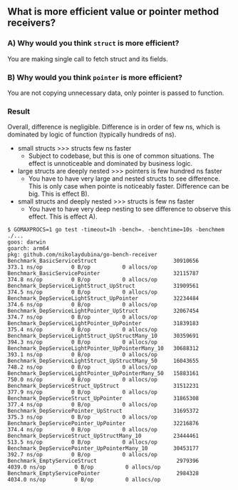 ## What is more efficient value or pointer method receivers?

### A) Why would you think `struct` is more efficient?

You are making single call to fetch struct and its fields.

### B) Why would you think `pointer` is more efficient?

You are not copying unnecessary data, only pointer is passed to function.

### Result

Overall, difference is negligible.
Difference is in order of few ns, which is dominated by logic of function (typically hundreds of ns).


- small structs >>> structs few ns faster
    - Subject to codebase, but this is one of common situations. The effect is unnoticeable and dominated by business logic.
- large structs are deeply nested >>> pointers is few hundred ns faster
    - You have to have very large and nested structs to see difference. This is only case when pointe is noticeably faster. Difference can be big. This is effect B).
- small structs and deeply nested >>> structs is few ns faster
    - You have to have very deep nesting to see difference to observe this effect. This is effect A).


```
$ GOMAXPROCS=1 go test -timeout=1h -bench=. -benchtime=10s -benchmem ./...
goos: darwin
goarch: arm64
pkg: github.com/nikolaydubina/go-bench-receiver
Benchmark_BasicServiceStruct                      	30910656	       373.1 ns/op	       0 B/op	       0 allocs/op
Benchmark_BasicServicePointer                     	32115787	       374.8 ns/op	       0 B/op	       0 allocs/op
Benchmark_DepServiceLightStruct_UpStruct          	31909561	       374.5 ns/op	       0 B/op	       0 allocs/op
Benchmark_DepServiceLightStruct_UpPointer         	32234484	       374.6 ns/op	       0 B/op	       0 allocs/op
Benchmark_DepServiceLightPointer_UpStruct         	32067454	       374.7 ns/op	       0 B/op	       0 allocs/op
Benchmark_DepServiceLightPointer_UpPointer        	31839183	       375.4 ns/op	       0 B/op	       0 allocs/op
Benchmark_DepServiceLightStruct_UpStructMany_10   	30359691	       394.3 ns/op	       0 B/op	       0 allocs/op
Benchmark_DepServiceLightPointer_UpPointerMany_10 	30688312	       393.1 ns/op	       0 B/op	       0 allocs/op
Benchmark_DepServiceLightStruct_UpStructMany_50   	16043655	       748.2 ns/op	       0 B/op	       0 allocs/op
Benchmark_DepServiceLightPointer_UpPointerMany_50 	15883161	       750.0 ns/op	       0 B/op	       0 allocs/op
Benchmark_DepServiceStruct_UpStruct               	31512231	       377.9 ns/op	       0 B/op	       0 allocs/op
Benchmark_DepServiceStruct_UpPointer              	31865308	       377.4 ns/op	       0 B/op	       0 allocs/op
Benchmark_DepServicePointer_UpStruct              	31695372	       375.3 ns/op	       0 B/op	       0 allocs/op
Benchmark_DepServicePointer_UpPointer             	32216876	       374.4 ns/op	       0 B/op	       0 allocs/op
Benchmark_DepServiceStruct_UpStructMany_10        	23444461	       513.5 ns/op	       0 B/op	       0 allocs/op
Benchmark_DepServicePointer_UpPointerMany_10      	30453177	       392.7 ns/op	       0 B/op	       0 allocs/op
Benchmark_EmptyServiceStruct                      	 2979396	      4039.0 ns/op	       0 B/op	       0 allocs/op
Benchmark_EmptyServicePointer                     	 2984328	      4034.0 ns/op	       0 B/op	       0 allocs/op
```
